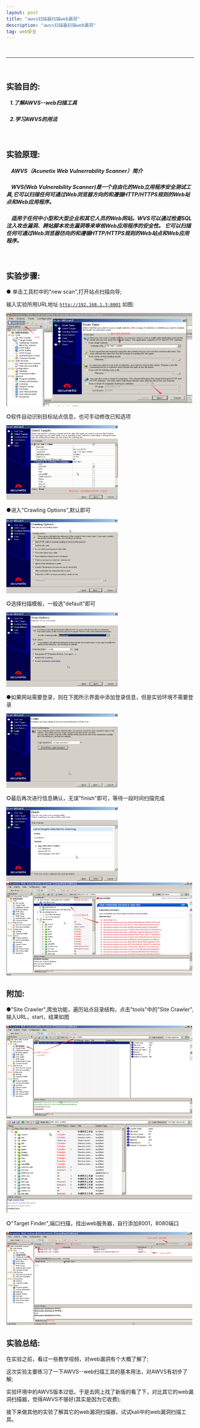 ```yaml
---
layout: post
title: "awvs扫描器扫描web漏洞"
description: "awvs扫描器扫描web漏洞"
tag: web安全
---
```


<br />

---

<br />

## **实验目的:**

##### &nbsp;&nbsp;&nbsp;1.了解AWVS--web扫描工具

##### &nbsp;&nbsp;&nbsp;2.学习AWVS的用法

<br />

## **实验原理:**

##### &nbsp;&nbsp;&nbsp; AWVS（Acunetix Web VuInerrability Scanner）简介

##### &nbsp;&nbsp;&nbsp; WVS(Web Vulnerability Scanner)是一个自由化的Web立用程序安全测试工具,它可以扫描任何可通过Web浏览器方向的和遵循HTTP/HTTPS规则的Web站点和Web应用程序。

##### &nbsp;&nbsp;&nbsp; 适用于任何中小型和大型企业和其它人员的Web网站。WVS可以通过检查SQL注入攻击漏洞、跨站脚本攻击漏洞等来审核Web应用程序的安全性。 它可以扫描任何可通过Web浏览器彷向的和遵循HTTP/HTTPS规则的Web站点和Web应用程序。


<br />

## **实验步骤:**

<b>●</b> 单击工具栏中的"new scan",打开站点扫描向导;

输入实验所用URL地址 <code>http://192.168.1.3:8001</code> 如图:

<img src="/files/awvs scanner scans for web vulnerabilities/1.png" width="500px" height="250px">

<br />

<b>○</b>软件自动识别目标站点信息，也可手动修改已知选项

<img src="/files/awvs scanner scans for web vulnerabilities/2.png" width="300px" height="200px" > 

<br />

<b>●</b>进入"Crawling Options",默认即可

<img src="/files/awvs scanner scans for web vulnerabilities/3.png" width="300px" height="200px" > 

<br />

<b>○</b>选择扫描模板，一般选"default"即可

<img src="/files/awvs scanner scans for web vulnerabilities/4.png" width="300px" height="200px" > 

<br />

<b>●</b>如果网站需要登录，则在下图所示界面中添加登录信息，但是实验环境不需要登录

<img src="/files/awvs scanner scans for web vulnerabilities/5.png" width="300px" height="200px" > 

<br />

<b>○</b>最后再次进行信息确认，无误"finish"即可，等待一段时间扫描完成

<img src="/files/awvs scanner scans for web vulnerabilities/6.png" width="300px" height="200px" > 

<img src="/files/awvs scanner scans for web vulnerabilities/7.png" width="500px" height="250px" > 

<br />

## **附加:**

<b>●</b>"Site Crawler",爬虫功能，遍历站点目录结构，点击"tools"中的"Site Crawler",输入URL，start，结果如图


<img src="/files/awvs scanner scans for web vulnerabilities/8.png" width="500px" height="250px" > 

<img src="/files/awvs scanner scans for web vulnerabilities/9.png" width="500px" height="250px" > 

<br />

<b>○</b>"Target Finder",端口扫描，找出web服务器，自行添加8001，8080端口

<img src="/files/awvs scanner scans for web vulnerabilities/10.png" width="500px" height="250px" >

<br />

## **实验总结:**

在实验之前，看过一些教学视频，对web漏洞有个大概了解了;

这次实验主要练习了一下AWVS--web扫描工具的基本用法，对AWVS有初步了解;

实验环境中的AWVS版本过低，于是去网上找了新版的看了下，对比其它的web漏洞扫描器，觉得AWVS不够好(其实是因为它收费);

接下来做其他的实验了解其它的web漏洞扫描器，试试kali中的web漏洞扫描工具。
